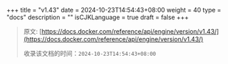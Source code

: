 +++
title = "v1.43"
date = 2024-10-23T14:54:43+08:00
weight = 40
type = "docs"
description = ""
isCJKLanguage = true
draft = false
+++

> 原文: [https://docs.docker.com/reference/api/engine/version/v1.43/](https://docs.docker.com/reference/api/engine/version/v1.43/)
>
> 收录该文档的时间：`2024-10-23T14:54:43+08:00`
